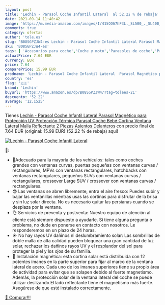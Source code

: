 ```yaml
---
layout: post
title: 'Lechin - Parasol Coche Infantil Lateral  al 52.22 % de rebaja'
date: 2021-09-14 11:40:42
image: 'https://m.media-amazon.com/images/I/415QO67hF3L._SL500_._SL400_.jpg'
comments: true
category: ofertas
author: 'tole.es'
slug: 'B08SGPZJW4-es Lechin - Parasol Coche Infantil Lateral Parasol Magnético...'
sku: 'B08SGPZJW4-es'
tags: [ 'Accesorios para coche','Coche y moto','Parasoles de coche','Protector solar lateral para coche','bebé','lechin', ]
actualPrice: 7.64 EUR
currency: EUR
price: 7.64
comparePrice: 15.99 EUR
prodname: 'Lechin - Parasol Coche Infantil Lateral  Parasol Magnético para Protección UV  Protección Térmica  Parasol Coche Bebé  Cortina Ventana Lateral  Malla Reflectante  2 Piezas  Asientos Delanteros'
country: 'es'
flag: '🇪🇸'
brand: 'Lechin'
buyurl: 'https://www.amazon.es/dp/B08SGPZJW4/?tag=tolees-21'
descuento: '52.22'
average: '12.1525'
---
```


Tienes [Lechin - Parasol Coche Infantil Lateral  Parasol Magnético para Protección UV  Protección Térmica  Parasol Coche Bebé  Cortina Ventana Lateral  Malla Reflectante  2 Piezas  Asientos Delanteros](https://www.amazon.es/dp/B08SGPZJW4/?tag=tolees-21) con precio final de  7.64 EUR (original: 15.99 EUR) (52.22 %  de rebaja) aqui!

[![Lechin - Parasol Coche Infantil Lateral ](https://m.media-amazon.com/images/I/415QO67hF3L._SL500_._SL400_.jpg)](https://www.amazon.es/dp/B08SGPZJW4/?tag=tolees-21)

🔎:

- 🚗Adecuado para la mayoría de los vehículos: tales como coches grandes con ventanas curvas, puertas pequeñas con ventanas curvas / rectangulares, MPVs con ventanas rectangulares, hatchbacks con ventanas rectangulares, pequeños SUVs con ventanas curvas / rectangulares, crossover Large SUV / crossover con ventanas curvas / rectangulares.
- 😎 Las ventanas se abren libremente, entra el aire fresco: Puedes subir y bajar las ventanillas mientras usas las cortinas para disfrutar de la brisa y sin luz solar directa. No es necesario quitar las persianas cuando se desplaza por la ventana.
- 👌 Servicios de preventa y postventa: Nuestro equipo de atención al cliente está siempre dispuesto a ayudarle. Si tiene alguna pregunta o problema, no dude en ponerse en contacto con nosotros. Le responderemos en un plazo de 24 horas.
- ☀ No hay rayos UV dañinos ni deslumbramiento solar: Las sombrillas de doble malla de alta calidad pueden bloquear una gran cantidad de luz solar, rechazar los dañinos rayos UV y el resplandor del sol para proteger la piel y los ojos de su familia.
- 🧲 Instalación magnética: esta cortina solar está distribuida con 12 potentes imanes en la parte superior para fijar al marco de la ventana lateral de acero. Cada uno de los imanes superiores tiene su propio área de actividad para evitar que se solapen debido al fuerte magnetismo. Además, la protección solar de la ventana lateral del coche se puede utilizar deslizando.El lado reflectante tiene el magnetismo más fuerte. Asegúrese de que esté instalado correctamente.

[🛒 Comprar!!!](https://www.amazon.es/dp/B08SGPZJW4/?tag=tolees-21)

